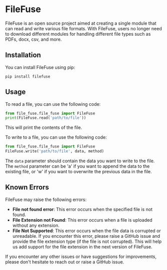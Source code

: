 # FileFuse

FileFuse is an open source project aimed at creating a single module that can read and write various file formats. With FileFuse, users no longer need to download different modules for handling different file types such as PDFs, docx, csv, and more.

## Installation

You can install FileFuse using pip:

```
pip install filefuse
```

## Usage

To read a file, you can use the following code:

```python
from file_fuse.file_fuse import FileFuse
print(FileFuse.read('path/to/file'))
```

This will print the contents of the file.

To write to a file, you can use the following code:

```python
from file_fuse.file_fuse import FileFuse
FileFuse.write('path/to/file', data, method)
```

The `data` parameter should contain the data you want to write to the file. The `method` parameter can be 'a' if you want to append the data to the existing file, or 'w' if you want to overwrite the previous data in the file.

## Known Errors

FileFuse may raise the following errors:

- **File not found error**: This error occurs when the specified file is not found.
- **File Extension not Found**: This error occurs when a file is uploaded without any extension.
- **File Not Supported**: This error occurs when the file data is corrupted or unreadable. If you encounter this error, please raise a GitHub issue and provide the file extension type (if the file is not corrupted). This will help us add support for the file extension in the next version of FileFuse.

If you encounter any other issues or have suggestions for improvements, please don't hesitate to reach out or raise a GitHub issue.
